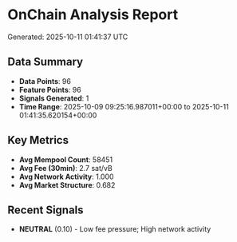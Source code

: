 # OnChain Analysis Report
Generated: 2025-10-11 01:41:37 UTC

## Data Summary
- **Data Points**: 96
- **Feature Points**: 96
- **Signals Generated**: 1
- **Time Range**: 2025-10-09 09:25:16.987011+00:00 to 2025-10-11 01:41:35.620154+00:00

## Key Metrics
- **Avg Mempool Count**: 58451
- **Avg Fee (30min)**: 2.7 sat/vB
- **Avg Network Activity**: 1.000
- **Avg Market Structure**: 0.682

## Recent Signals
- **NEUTRAL** (0.10) - Low fee pressure; High network activity
